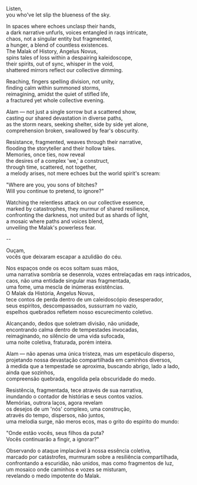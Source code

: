 Listen,  
you who've let slip the blueness of the sky.

In spaces where echoes unclasp their hands,  
a dark narrative unfurls, voices entangled in raqs intricate,  
chaos, not a singular entity but fragmented,  
a hunger, a blend of countless existences.  
The Malak of History, Angelus Novus,  
spins tales of loss within a despairing kaleidoscope,  
their spirits, out of sync, whisper in the void,  
shattered mirrors reflect our collective dimming.

Reaching, fingers spelling division, not unity,  
finding calm within summoned storms,  
reimagining, amidst the quiet of stifled life,  
a fractured yet whole collective evening.

Alam — not just a single sorrow but a scattered show,  
casting our shared devastation in diverse paths,  
as the storm nears, seeking shelter, side by side yet alone,  
comprehension broken, swallowed by fear's obscurity.

Resistance, fragmented, weaves through their narrative,  
flooding the storyteller and their hollow tales.  
Memories, once ties, now reveal  
the desires of a complex 'we,' a construct,  
through time, scattered, not together,  
a melody arises, not mere echoes but the world spirit's scream:

"Where are you, you sons of bitches?  
Will you continue to pretend, to ignore?"

Watching the relentless attack on our collective essence,  
marked by catastrophes, they murmur of shared resilience,  
confronting the darkness, not united but as shards of light,  
a mosaic where paths and voices blend,  
unveiling the Malak's powerless fear.

--

Ouçam,  
vocês que deixaram escapar a azulidão do céu.

Nos espaços onde os ecos soltam suas mãos,  
uma narrativa sombria se desenrola, vozes entrelaçadas em raqs intricados,  
caos, não uma entidade singular mas fragmentada,  
uma fome, uma mescla de inúmeras existências.  
O Malak da História, Angelus Novus,  
tece contos de perda dentro de um caleidoscópio desesperador,  
seus espíritos, descompassados, sussurram no vazio,  
espelhos quebrados refletem nosso escurecimento coletivo.

Alcançando, dedos que soletram divisão, não unidade,  
encontrando calma dentro de tempestades invocadas,  
reimaginando, no silêncio de uma vida sufocada,  
uma noite coletiva, fraturada, porém inteira.

Alam — não apenas uma única tristeza, mas um espetáculo disperso,  
projetando nossa devastação compartilhada em caminhos diversos,  
à medida que a tempestade se aproxima, buscando abrigo, lado a lado, ainda que sozinhos,  
compreensão quebrada, engolida pela obscuridade do medo.

Resistência, fragmentada, tece através de sua narrativa,  
inundando o contador de histórias e seus contos vazios.  
Memórias, outrora laços, agora revelam  
os desejos de um 'nós' complexo, uma construção,  
através do tempo, dispersos, não juntos,  
uma melodia surge, não meros ecos, mas o grito do espírito do mundo:

"Onde estão vocês, seus filhos da puta?  
Vocês continuarão a fingir, a ignorar?"

Observando o ataque implacável à nossa essência coletiva,  
marcado por catástrofes, murmuram sobre a resiliência compartilhada,  
confrontando a escuridão, não unidos, mas como fragmentos de luz,  
um mosaico onde caminhos e vozes se misturam,  
revelando o medo impotente do Malak.